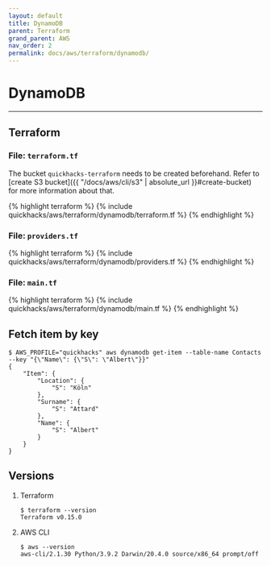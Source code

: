 ```yaml
---
layout: default
title: DynamoDB
parent: Terraform
grand_parent: AWS
nav_order: 2
permalink: docs/aws/terraform/dynamodb/
---
```


# DynamoDB

---

## Terraform

### File: `terraform.tf`

The bucket `quickhacks-terraform` needs to be created beforehand. Refer to
[create S3 bucket]({{ "/docs/aws/cli/s3" | absolute_url }}#create-bucket) for more information about that.

{% highlight terraform %}
{% include quickhacks/aws/terraform/dynamodb/terraform.tf %}
{% endhighlight %}

### File: `providers.tf`

{% highlight terraform %}
{% include quickhacks/aws/terraform/dynamodb/providers.tf %}
{% endhighlight %}

### File: `main.tf`

{% highlight terraform %}
{% include quickhacks/aws/terraform/dynamodb/main.tf %}
{% endhighlight %}

## Fetch item by key

```console
$ AWS_PROFILE="quickhacks" aws dynamodb get-item --table-name Contacts --key "{\"Name\": {\"S\": \"Albert\"}}"
{
    "Item": {
        "Location": {
            "S": "Köln"
        },
        "Surname": {
            "S": "Attard"
        },
        "Name": {
            "S": "Albert"
        }
    }
}
```

## Versions

1. Terraform

    ```console
    $ terraform --version
    Terraform v0.15.0
    ```

1. AWS CLI

   ```console
   $ aws --version
   aws-cli/2.1.30 Python/3.9.2 Darwin/20.4.0 source/x86_64 prompt/off
   ```
